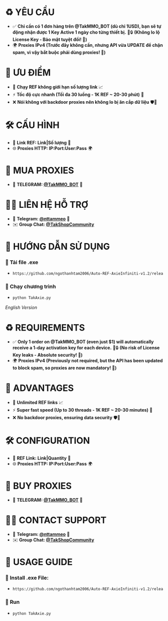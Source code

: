 # ♻️ **YÊU CẦU**  
- ✅ **Chỉ cần có 1 đơn hàng trên @TakMMO_BOT (dù chỉ 1USD), bạn sẽ tự động nhận được 1 Key Active 1 ngày cho từng thiết bị.** 📲🔒 **(Không lo lộ License Key - Bảo mật tuyệt đối! 🔐)**  
- 🌍 **Proxies IPv4 (Trước đây không cần, nhưng API vừa UPDATE để chặn spam, vì vậy bắt buộc phải dùng proxies! 🚀)**  

# 🚀 **ƯU ĐIỂM**  
- 🔄 **Chạy REF không giới hạn số lượng link** 📈  
- ⚡ **Tốc độ cực nhanh (Tối đa 30 luồng - 1K REF ~ 20-30 phút)** 🚀  
- ❌ **Nói không với backdoor proxies nên không lo bị ăn cắp dữ liệu** 🛡️🔐  

# 🛠️ **CẤU HÌNH**  
- 🔗 **Link REF: Link|Số lượng** 🔗  
- 🌐 **Proxies HTTP: IP:Port:User:Pass** 🌍  

# 🛒 **MUA PROXIES**  
- 📩 **TELEGRAM: [@TakMMO_BOT](https://t.me/TakMMO_BOT)** 🤖  

# 👨‍💻 **LIÊN HỆ HỖ TRỢ**  
- 📢 **Telegram: [@nttammeo](https://t.me/nttammeo)** 💬  
- ✉️ **Group Chat: [@TakShopCommunity](https://t.me/TakShopCommunity/1)**  

# 📌 **HƯỚNG DẪN SỬ DỤNG**  
### 🔧 **Tải file .exe**  
- ```sh  
  https://github.com/ngothanhtam2006/Auto-REF-AxieInfiniti-v1.2/releases

### 🚀 **Chạy chương trình**
- ```sh
  python TakAxie.py

*English Version*

# ♻️ **REQUIREMENTS**  
- ✅ **Only 1 order on @TakMMO_BOT (even just $1) will automatically receive a 1-day activation key for each device.** 📲🔒 **(No risk of License Key leaks - Absolute security! 🔐)**  
- 🌍 **Proxies IPv4 (Previously not required, but the API has been updated to block spam, so proxies are now mandatory! 🚀)**  

# 🚀 **ADVANTAGES**  
- 🔄 **Unlimited REF links** 📈  
- ⚡ **Super fast speed (Up to 30 threads - 1K REF ~ 20-30 minutes)** 🚀  
- ❌ **No backdoor proxies, ensuring data security** 🛡️🔐  

# 🛠️ **CONFIGURATION**  
- 🔗 **REF Link: Link|Quantity** 🔗  
- 🌐 **Proxies HTTP: IP:Port:User:Pass** 🌍  

# 🛒 **BUY PROXIES**  
- 📩 **TELEGRAM: [@TakMMO_BOT](https://t.me/TakMMO_BOT)** 🤖  

# 👨‍💻 **CONTACT SUPPORT**  
- 📢 **Telegram: [@nttammeo](https://t.me/nttammeo)** 💬  
- ✉️ **Group Chat: [@TakShopCommunity](https://t.me/TakShopCommunity/1)**  

# 📌 **USAGE GUIDE**  
### 🔧 **Install .exe File:**  
- ```sh  
  https://github.com/ngothanhtam2006/Auto-REF-AxieInfiniti-v1.2/releases
### 🚀 **Run**
- ```sh
  python TakAxie.py
